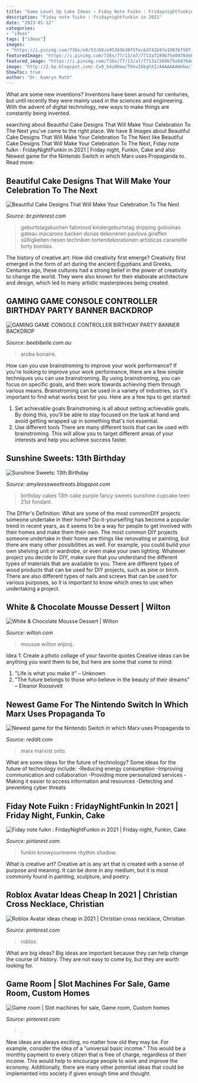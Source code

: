 ```yaml
---
title: "Game Level Up Cake Ideas ~ Fiday Note Fuikn : Fridaynightfunkin In 2021"
description: "Fiday note fuikn : fridaynightfunkin in 2021"
date: "2023-01-12"
categories:
- "ideas"
tags: ["ideas"]
images:
- "https://i.pinimg.com/736x/e9/53/69/e95369b30f5fec6d742b9fe19876f507.jpg"
featuredImage: "https://i.pinimg.com/736x/77/13/a7/7713a7289b75e0476deb9aef981ee316.jpg"
featured_image: "https://i.pinimg.com/736x/77/13/a7/7713a7289b75e0476deb9aef981ee316.jpg"
image: "http://2.bp.blogspot.com/-Cv0_G4z8Kew/TkhvI8kghXI/AAAAAAAAHkw/1qQBoAOAagc/s1600/DSC_0001.JPG"
ShowToc: true
author: "Dr. Kamryn Rath"
---
```



What are some new inventions?
Inventions have been around for centuries, but until recently they were mainly used in the sciences and engineering. With the advent of digital technology, new ways to make things are constantly being invented.

	

		
searching about Beautiful Cake Designs That Will Make Your Celebration To The Next you've came to the right place. We have 8 Images about Beautiful Cake Designs That Will Make Your Celebration To The Next like Beautiful Cake Designs That Will Make Your Celebration To The Next, Fiday note fuikn : FridayNightFunkin in 2021 | Friday night, Funkin, Cake and also Newest game for the Nintendo Switch in which Marx uses Propaganda to. Read more:
		
    
## Beautiful Cake Designs That Will Make Your Celebration To The Next

<img loading=lazy src="https://i.pinimg.com/736x/d5/90/a0/d590a0e57c854c891b4fef433016c1fb.jpg" onerror="this.onerror=null;this.src='https://tse1.mm.bing.net/th?id=OIP.fEe9uKw_P9MohLpK85kMuwAAAA&amp;pid=15.1';" alt="Beautiful Cake Designs That Will Make Your Celebration To The Next">

_Source: br.pinterest.com_

>geburtstagskuchen fabmood kindergeburtstag dripping golosinas gateau macarons backen donas dekorieren pavlova giraffen süßigkeiten riesen techniken tortendekorationen artísticas caramelle torty bonitas. 

	

The history of creative art: How did creativity first emerge?
Creativity first emerged in the form of art during the ancient Egyptians and Greeks. Centuries ago, these cultures had a strong belief in the power of creativity to change the world. They were also known for their elaborate architecture and design, which led to many artistic masterpieces being created.

    
## GAMING GAME CONSOLE CONTROLLER BIRTHDAY PARTY BANNER BACKDROP

<img loading=lazy src="https://www.beebibelle.com.au/assets/full/Gaming_Banner4.jpg?20200924133942" onerror="this.onerror=null;this.src='https://tse2.mm.bing.net/th?id=OIP.K-AXc1YZbtaZ12eW5pXRJQHaFE&amp;pid=15.1';" alt="GAMING GAME CONSOLE CONTROLLER BIRTHDAY PARTY BANNER BACKDROP">

_Source: beebibelle.com.au_

>aruba bonaire. 

	

How can you use brainstroming to improve your work performance?
If you're looking to improve your work performance, there are a few simple techniques you can use brainstroming. By using brainstroming, you can focus on specific goals, and then work towards achieving them through various means. Brainstroming can be used in a variety of industries, so it's important to find what works best for you. Here are a few tips to get started: 
1. Set achievable goals
Brainstroming is all about setting achievable goals. By doing this, you'll be able to stay focused on the task at hand and avoid getting wrapped up in something that's not essential. 
2. Use different tools
There are many different tools that can be used with brainstroming. This will allow you to target different areas of your interests and help you achieve success faster. 

    
## Sunshine Sweets: 13th Birthday

<img loading=lazy src="http://2.bp.blogspot.com/-Cv0_G4z8Kew/TkhvI8kghXI/AAAAAAAAHkw/1qQBoAOAagc/s1600/DSC_0001.JPG" onerror="this.onerror=null;this.src='https://tse3.mm.bing.net/th?id=OIP.3lafCy0uiHsjXr0GzxsL4gHaLE&amp;pid=15.1';" alt="Sunshine Sweets: 13th Birthday">

_Source: amyleessweettreats.blogspot.com_

>birthday cakes 13th cake purple fancy sweets sunshine cupcake teen 21st fondant. 

	

The DIYer's Definition: What are some of the most commonDIY projects someone undertake in their home?
Do-it-yourselfing has become a popular trend in recent years, as it seems to be a way for people to get involved with their homes and make them their own. The most common DIY projects someone undertake in their home are things like renovating or painting, but there are many other possibilities as well. For example, you could build your own shelving unit or wardrobe, or even make your own lighting.
Whatever project you decide to DIY, make sure that you understand the different types of materials that are available to you. There are different types of wood products that can be used for DIY projects, such as pine or birch. There are also different types of nails and screws that can be used for various purposes, so it is important to know which ones to use when undertaking a project.

    
## White &amp; Chocolate Mousse Dessert | Wilton

<img loading=lazy src="https://www.wilton.com/dw/image/v2/AAWA_PRD/on/demandware.static/-/Sites-wilton-project-master/default/dwf5be6e59/images/project/WLPROJ-8584/CSMoFe30650.jpg?sw=1440&amp;sh=750&amp;sm=fit" onerror="this.onerror=null;this.src='https://tse1.mm.bing.net/th?id=OIP.WlQEkVGmFabgR0rMqvRysgHaHa&amp;pid=15.1';" alt="White &amp; Chocolate Mousse Dessert | Wilton">

_Source: wilton.com_

>mousse wilton wlproj. 

	

Idea 1: Create a photo collage of your favorite quotes
Creative ideas can be anything you want them to be, but here are some that come to mind: 

1. "Life is what you make it" – Unknown
2. "The future belongs to those who believe in the beauty of their dreams" – Eleanor Roosevelt

    
## Newest Game For The Nintendo Switch In Which Marx Uses Propaganda To

<img loading=lazy src="https://preview.redd.it/jubxupwz5in21.png?auto=webp&amp;s=f09fc2995d3bf0ad75fcd848b7110de2ceeb5a68" onerror="this.onerror=null;this.src='https://tse1.mm.bing.net/th?id=OIP.eqrIUeYNF2HsN-zBe1tfDQHaMA&amp;pid=15.1';" alt="Newest game for the Nintendo Switch in which Marx uses Propaganda to">

_Source: reddit.com_

>marx marxist onto. 

	

What are some ideas for the future of technology?
Some ideas for the future of technology include: 
-Reducing energy consumption 
-Improving communication and collaboration 
-Providing more personalized services 
-Making it easier to access information and resources 
-Detecting and preventing cyber threats

    
## Fiday Note Fuikn : FridayNightFunkin In 2021 | Friday Night, Funkin, Cake

<img loading=lazy src="https://i.pinimg.com/736x/77/13/a7/7713a7289b75e0476deb9aef981ee316.jpg" onerror="this.onerror=null;this.src='https://tse4.mm.bing.net/th?id=OIP.-eU2NzBSfzIeiS-0pYgm0QHaIq&amp;pid=15.1';" alt="Fiday note fuikn : FridayNightFunkin in 2021 | Friday night, Funkin, Cake">

_Source: pinterest.com_

>funkin knowyourmeme rhythm shadow. 

	

What is creative art?
Creative art is any art that is created with a sense of purpose and meaning. It can be done in any medium, but it is most commonly found in painting, sculpture, and poetry.

    
## Roblox Avatar Ideas Cheap In 2021 | Christian Cross Necklace, Christian

<img loading=lazy src="https://i.pinimg.com/736x/e9/53/69/e95369b30f5fec6d742b9fe19876f507.jpg" onerror="this.onerror=null;this.src='https://tse3.mm.bing.net/th?id=OIP.x67UB09t-925r2VQMByArgHaOR&amp;pid=15.1';" alt="Roblox Avatar ideas cheap in 2021 | Christian cross necklace, Christian">

_Source: pinterest.com_

>roblox. 

	

What are big ideas?
Big ideas are important because they can help change the course of history. They are not easy to come by, but they are worth looking for.

    
## Game Room | Slot Machines For Sale, Game Room, Custom Homes

<img loading=lazy src="https://i.pinimg.com/736x/f5/6d/09/f56d0988c8ac84be323d914c818867ee--entertainment-room-parade-of-homes.jpg" onerror="this.onerror=null;this.src='https://tse4.mm.bing.net/th?id=OIP.46SoOSEeChk6hsyvD-8IsgHaLJ&amp;pid=15.1';" alt="Game room | Slot machines for sale, Game room, Custom homes">

_Source: pinterest.com_

>. 

	

New ideas are always exciting, no matter how old they may be. For example, consider the idea of a "universal basic income." This would be a monthly payment to every citizen that is free of charge, regardless of their income. This would help to encourage people to work and improve the economy. Additionally, there are many other potential ideas that could be implemented into society if given enough time and thought.


